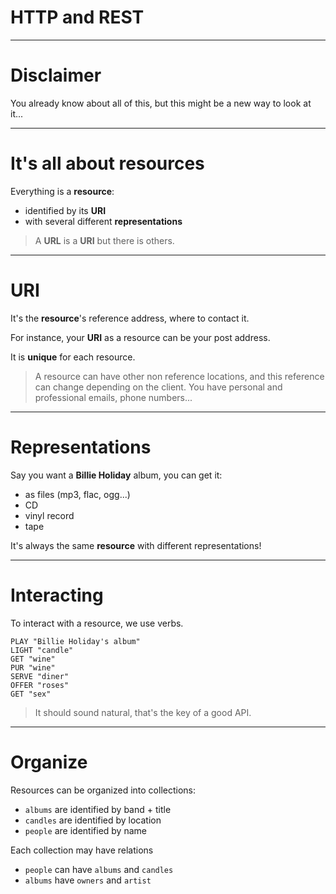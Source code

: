 # HTTP and REST

---

# Disclaimer

You already know about all of this, but this might be a new way to look at it...

---

# It's all about resources

Everything is a **resource**:

* identified by its **URI**
* with several different **representations**

> A **<accronym title="Unique Resource Location">URL</accronym>** is a
> **<accronym title="Unique Resource Identifier">URI</accronym>** but there is
> others.

---

# URI

It's the **resource**'s reference address, where to contact it.

For instance, your **URI** as a resource can be your post address.

It is **unique** for each resource.

> A resource can have other non reference locations, and this reference can
> change depending on the client.
> You have personal and professional emails, phone numbers...

---

# Representations

Say you want a **Billie Holiday** album, you can get it:

* as files (mp3, flac, ogg...)
* CD
* vinyl record
* tape

It's always the same **resource** with different representations!

---

# Interacting

To interact with a resource, we use verbs.

    PLAY "Billie Holiday's album"
    LIGHT "candle"
    GET "wine"
    PUR "wine"
    SERVE "diner"
    OFFER "roses"
    GET "sex"

> It should sound natural, that's the key of a good API.

---

# Organize

Resources can be organized into collections:

* `albums` are identified by band + title
* `candles` are identified by location
* `people` are identified by name

Each collection may have relations

* `people` can have `albums` and `candles`
* `albums` have `owners` and `artist`
